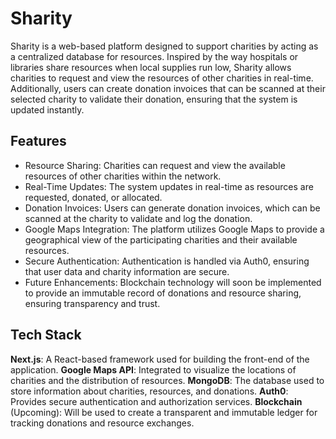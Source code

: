 

# **Sharity**

Sharity is a web-based platform designed to support charities by acting as a centralized database for resources. Inspired by the way hospitals or libraries share resources when local supplies run low, Sharity allows charities to request and view the resources of other charities in real-time. Additionally, users can create donation invoices that can be scanned at their selected charity to validate their donation, ensuring that the system is updated instantly.

## Features
- Resource Sharing: Charities can request and view the available resources of other charities within the network.
- Real-Time Updates: The system updates in real-time as resources are requested, donated, or allocated.
- Donation Invoices: Users can generate donation invoices, which can be scanned at the charity to validate and log the donation.
- Google Maps Integration: The platform utilizes Google Maps to provide a geographical view of the participating charities and their available resources.
- Secure Authentication: Authentication is handled via Auth0, ensuring that user data and charity information are secure.
- Future Enhancements: Blockchain technology will soon be implemented to provide an immutable record of donations and resource sharing, ensuring transparency and trust.

## Tech Stack
**Next.js**: A React-based framework used for building the front-end of the application.
**Google Maps API**: Integrated to visualize the locations of charities and the distribution of resources.
**MongoDB**: The database used to store information about charities, resources, and donations.
**Auth0**: Provides secure authentication and authorization services.
**Blockchain** (Upcoming): Will be used to create a transparent and immutable ledger for tracking donations and resource exchanges.

